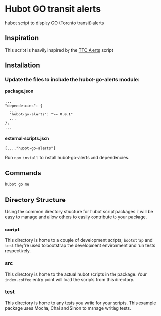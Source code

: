 # Hubot GO transit alerts

hubot script to display GO (Toronto transit) alerts

## Inspiration

This script is heavily inspired by the [TTC Alerts](github.com/hubot-scripts/hubot-ttc-alerts.git) script

## Installation

### Update the files to include the hubot-go-alerts module:

#### package.json
    ...
    "dependencies": {
      ...
      "hubot-go-alerts": ">= 0.0.1"
      ...
    },
    ...

#### external-scripts.json
    [...,"hubot-go-alerts"]

Run `npm install` to install hubot-go-alerts and dependencies.

## Commands

```javascript
hubot go me
```

## Directory Structure

Using the common directory structure for hubot script packages it will be easy
to manage and allow others to easily contribute to your package.

### script

This directory is home to a couple of development scripts; `bootstrap` and `test`
they're used to bootstrap the development environment and run tests
respectively.

### src

This directory is home to the actual hubot scripts in the package. Your
`index.coffee` entry point will load the scripts from this directory.

### test

This directory is home to any tests you write for your scripts. This example
package uses Mocha, Chai and Sinon to manage writing tests.
